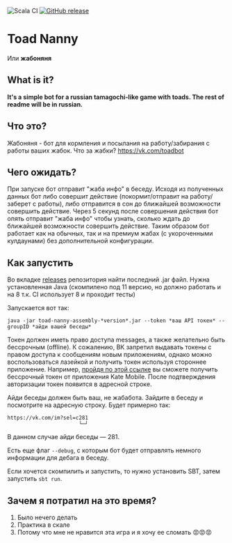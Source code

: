 
![Scala CI](https://github.com/vijexa/toad-nanny/workflows/Scala%20CI/badge.svg) [![GitHub release](https://img.shields.io/github/release/vijexa/toad-nanny.svg)](https://GitHub.com/vijexa/toad-nanny/releases/)


# Toad Nanny

Или **жабоняня**

## What is it?

**It's a simple bot for a russian tamagochi-like game with toads. The rest of readme will be in russian.**

## Что это?

Жабоняня - бот для кормления и посылания на работу/забирания с работы ваших жабок. Что за жабки? https://vk.com/toadbot

## Чего ожидать?

При запуске бот отправит "жаба инфо" в беседу. Исходя из полученных данных бот либо совершит действие (покормит/отправит на работу/заберет с работы), либо отправится в сон до ближайшей возможности совершить действие. Через 5 секунд после совершения действия бот опять отправит "жаба инфо" чтобы узнать, сколько ждать до ближайшей возможности совершить действие. Таким образом бот работает как на обычных, так и на премиум жабах (с укороченными кулдаунами) без дополнительной конфигурации.

## Как запустить

Во вкладке [releases](https://GitHub.com/vijexa/toad-nanny/releases/) репозитория найти последний .jar файл. Нужна установленная Java (скомпилено под 11 версию, но должно работать и на 8 т.к. CI использует 8 и проходит тесты)

Запускается вот так:

```shell
java -jar toad-nanny-assembly-*version*.jar --token *ваш API токен* --groupID *айди вашей беседы*
```

Токен должен иметь право доступа messages, а также желательно быть бессрочным (offline). К сожалению, ВК запретил выдавать токены с правом доступа к сообщениям новым приложениям, однако можно воспользоваться лазейкой и получить токен используя стороннее приложение. Например, [пройдя по этой ссылке](https://oauth.vk.com/authorize?client_id=2685278&display=page&redirect_uri=https://oauth.vk.com/blank.html&scope=messages,offline&response_type=token&v=5.52) вы сможете получить бессрочный токен от приложения Kate Mobile. После подтверждения авторизации токен появится в адресной строке.

Айди беседы должен быть ваш, не жабабота. Зайдите в беседу и посмотрите на адресную строку. Будет примерно так:

```
https://vk.com/im?sel=c281
                       └─┘
```

В данном случае айди беседы — 281.

Есть еще флаг `--debug`, с которым бот будет отправлять немного информации для дебага в беседу.

Если хочется скомпилить и запустить, то нужно установить SBT, затем запустить `sbt run`.

## Зачем я потратил на это время?

1. Было нечего делать
2. Практика в скале
3. Потому что мне не нравится эта игра и я хочу ее сломать 😡😡😡
